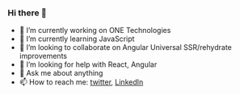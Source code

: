 ### Hi there 👋

- 🔭 I’m currently working on ONE Technologies
- 🌱 I’m currently learning JavaScript
- 👯 I’m looking to collaborate on Angular Universal SSR/rehydrate improvements
- 🤔 I’m looking for help with React, Angular
- 💬 Ask me about anything
- 📫 How to reach me: [twitter](https://twitter.com/RakhatRakhmetov), [LinkedIn](https://www.linkedin.com/in/rakhat-rakhmetov-78475327/)
